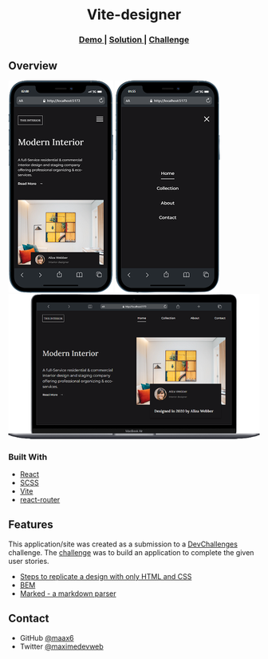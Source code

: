 
<h1 align="center">Vite-designer</h1>

<div align="center">
  <h3>
    <a href="https://vite-designer.vercel.app/">
      Demo
    </a>
    <span> | </span>
    <a href="https://github.com/maax6/vite-designer">
      Solution
    </a>
    <span> | </span>
    <a href="https://devchallenges.io/challenges/Jymh2b2FyebRTUljkNcb">
      Challenge
    </a>
  </h3>
</div>

<!-- OVERVIEW -->

## Overview

![screenshot](https://github.com/maax6/vite-designer/blob/main/src/img/mobile.png?raw=true) 
![screenshot](https://github.com/maax6/vite-designer/blob/main/src/img/mobileBurgerOpen.png?raw=true)
![screenshot](https://github.com/maax6/vite-designer/blob/main/src/img/desktop.png?raw=true) 


### Built With

<!-- This section should list any major frameworks that you built your project using. Here are a few examples.-->

- [React](https://reactjs.org/)
- [SCSS](https://sass-lang.com/documentation/)
- [Vite](https://vitejs.dev/)
- [react-router](https://reactrouter.com/en/main)

## Features

This application/site was created as a submission to a [DevChallenges](https://devchallenges.io/challenges) challenge. The [challenge](https://devchallenges.io/challenges/Jymh2b2FyebRTUljkNcb) was to build an application to complete the given user stories.

- [Steps to replicate a design with only HTML and CSS](https://devchallenges-blogs.web.app/how-to-replicate-design/)
- [BEM](https://9elements.com/bem-cheat-sheet/)
- [Marked - a markdown parser](https://github.com/chjj/marked)

## Contact

- GitHub [@maax6](https://{github.com/maax6})
- Twitter [@maximedevweb](https://{twitter.com/maximedevweb})
